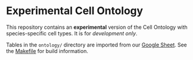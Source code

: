 # Experimental Cell Ontology

This repository contains an **experimental** version of the Cell Ontology with species-specific cell types. It is for *development only*.

Tables in the `ontology/` directory are imported from our [Google Sheet](https://docs.google.com/spreadsheets/d/1IWWyvZorh3vR_BocJh3pzWe4EcYB2HPai2MWckvDJ-A/edit?usp=sharing). See the [Makefile](Makefile) for build information.
